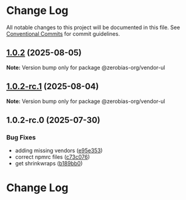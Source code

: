 # Change Log

All notable changes to this project will be documented in this file.
See [Conventional Commits](https://conventionalcommits.org) for commit guidelines.

## [1.0.2](https://github.com/zerobias-org/vendor/compare/@zerobias-org/vendor-ul@1.0.2-rc.1...@zerobias-org/vendor-ul@1.0.2) (2025-08-05)

**Note:** Version bump only for package @zerobias-org/vendor-ul





## [1.0.2-rc.1](https://github.com/zerobias-org/vendor/compare/@zerobias-org/vendor-ul@1.0.2-rc.0...@zerobias-org/vendor-ul@1.0.2-rc.1) (2025-08-04)

**Note:** Version bump only for package @zerobias-org/vendor-ul





## 1.0.2-rc.0 (2025-07-30)


### Bug Fixes

* adding missing vendors ([e95e353](https://github.com/zerobias-org/vendor/commit/e95e35309a1812973f4536f535eee460edc5414c))
* correct npmrc files ([c73c076](https://github.com/zerobias-org/vendor/commit/c73c0761e1e567cc0c2f0f8179725016d11caf8c))
* get shrinkwraps ([b189bb0](https://github.com/zerobias-org/vendor/commit/b189bb0cf53ad66427530ccc0eab7824527942d3))





# Change Log
